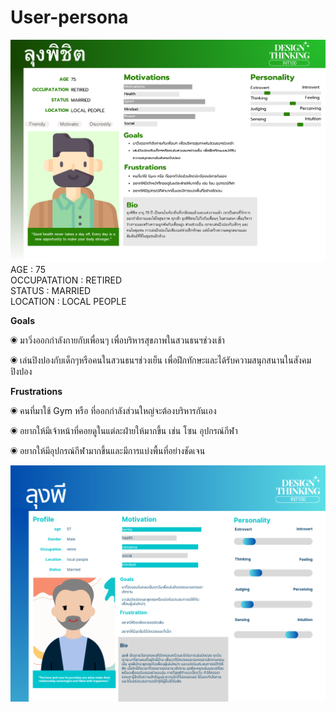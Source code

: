 # **User-persona**
<img src="../IMG/Age (1).png">
AGE           : 75 <br />
OCCUPATATION  : RETIRED <br />
STATUS        : MARRIED <br />
LOCATION      : LOCAL PEOPLE <br />

**Goals**

◉ มาวิ่งออกกำลังกายกับเพื่อนๆ เพื่อบริหารสุขภาพในสวนธนฯช่วงเช้า

◉ เล่นปิงปองกับเด็กๆหรือคนในสวนธนฯช่วงเย็น เพื่อฝึกทักษะและได้รับความสนุกสนานในสังคมปิงปอง

**Frustrations**

◉ คนที่มาใช้ Gym หรือ ที่ออกกำลังส่วนใหญ่จะต้องบริหารกันเอง

◉ อยากให้มีเจ้าหน้าที่คอยดูในแต่ละฝ่ายให้มากขึ้น เช่น โซน อุปกรณ์กีฬา

◉ อยากให้มีอุปกรณ์กีฬามากขึ้นและมีการแบ่งพื้นที่อย่างชัดเจน

<img src="../IMG/ลุงพี1.png">
